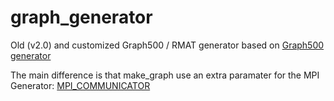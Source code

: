 # graph_generator
Old (v2.0) and customized Graph500 / RMAT generator based on [Graph500 generator](https://github.com/graph500/graph500)

The main difference is that make_graph use an extra paramater for the MPI Generator: [MPI_COMMUNICATOR](https://github.com/fvella/graph_generator/blame/133d298e8e24717a2bc2d112ef2affa877dd7cc7/generator/make_graph.c#L272)
